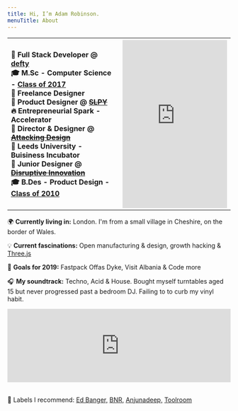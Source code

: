 ```yaml
---
title: Hi, I’m Adam Robinson.
menuTitle: About
---
```

<table style="width:100%">
  <tr>
    <th  align="left" padding-left: 80px; style="padding-right: 15px;" >

👔 Full Stack Developer @ [defty](https://defty.com/)<br>
🎓 M.Sc - Computer Science - [Class of 2017](https://www.birmingham.ac.uk/postgraduate/courses/taught/computer-science/computer-science.aspx)<br>
👔 Freelance Designer<br>
👔 Product Designer @ <strike>[SLPY](https://www.attackingpixels.com/SLPY-Wearable-Sleeping-Bag/)</strike><br>
🔥 Entrepreneurial Spark - Accelerator<br>
👔 Director & Designer @ <strike>[Attacking Design](https://www.attackingpixels.com/Attacking-Design/)</strike><br>
🐣 Leeds University - Buisiness Incubator<br>
👔 Junior Designer @ <strike>[Disruptive Innovation](http://www.disruptive-innovation.co.uk/)</strike><br>
🎓 B.Des - Product Design - [Class of 2010](https://engineering.leeds.ac.uk/product-design)

</th>
    <th style="width:50%" > <iframe id="adam-face-3d" width="100%" height="380" scrolling="no" frameborder="no" src="https://www.attackingpixels.com/1"></iframe> 
    </th> 
  </tr>
  
</table>

<script>

$(document).ready(function() {
  $('#adam-face-3d').load(function(){
    document.getElementById('adam-face-3d').contentDocument.location.reload(true);
  });
});
</script>
🌍 <strong>Currently living in:</strong> London. I'm from a small village in Cheshire, on the border of Wales. 

💡 <strong>Current fascinations:</strong> Open manufacturing & design, growth hacking & [Three.js](https://threejs.org/)
 
🥅 <strong>Goals for 2019:</strong> Fastpack Offas Dyke, Visit Albania & Code more

🎧 <strong>My soundtrack:</strong> Techno, Acid & House. Bought myself turntables aged 15 but never progressed past a bedroom DJ. Failing to to curb my vinyl habit. 

<iframe width="100%" height="166" scrolling="no" frameborder="no" allow="autoplay" src="https://w.soundcloud.com/player/?url=https%3A//api.soundcloud.com/tracks/156893117&color=%23ff5500&auto_play=false&hide_related=false&show_comments=true&show_user=true&show_reposts=false&show_teaser=true"></iframe>

<br>💽 Labels I recommend: [Ed Banger,](https://www.youtube.com/channel/UCR8zOlF04Q6gdZIeMtCJZgQ)
[BNR,](https://www.youtube.com/user/boysnoizerecofficial)
[Anjunadeep,](https://www.youtube.com/user/anjunadeep) 
[Toolroom](https://www.youtube.com/user/toolroomrecords)
